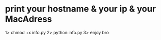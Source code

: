 # print your hostname & your ip & your MacAdress
1> chmod +x info.py
2> python info.py 
3> enjoy bro
